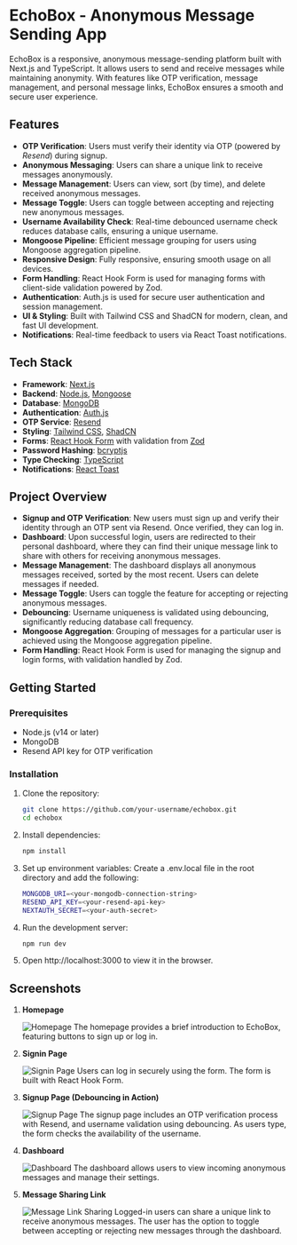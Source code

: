 # EchoBox - Anonymous Message Sending App

EchoBox is a responsive, anonymous message-sending platform built with Next.js and TypeScript. It allows users to send and receive messages while maintaining anonymity. With features like OTP verification, message management, and personal message links, EchoBox ensures a smooth and secure user experience.

## Features

- **OTP Verification**: Users must verify their identity via OTP (powered by *Resend*) during signup.
- **Anonymous Messaging**: Users can share a unique link to receive messages anonymously.
- **Message Management**: Users can view, sort (by time), and delete received anonymous messages.
- **Message Toggle**: Users can toggle between accepting and rejecting new anonymous messages.
- **Username Availability Check**: Real-time debounced username check reduces database calls, ensuring a unique username.
- **Mongoose Pipeline**: Efficient message grouping for users using Mongoose aggregation pipeline.
- **Responsive Design**: Fully responsive, ensuring smooth usage on all devices.
- **Form Handling**: React Hook Form is used for managing forms with client-side validation powered by Zod.
- **Authentication**: Auth.js is used for secure user authentication and session management.
- **UI & Styling**: Built with Tailwind CSS and ShadCN for modern, clean, and fast UI development.
- **Notifications**: Real-time feedback to users via React Toast notifications.

## Tech Stack

- **Framework**: [Next.js](https://nextjs.org/)
- **Backend**: [Node.js](https://nodejs.org/), [Mongoose](https://mongoosejs.com/)
- **Database**: [MongoDB](https://www.mongodb.com/)
- **Authentication**: [Auth.js](https://authjs.dev/)
- **OTP Service**: [Resend](https://resend.com/)
- **Styling**: [Tailwind CSS](https://tailwindcss.com/), [ShadCN](https://shadcn.dev/)
- **Forms**: [React Hook Form](https://react-hook-form.com/) with validation from [Zod](https://zod.dev/)
- **Password Hashing**: [bcryptjs](https://www.npmjs.com/package/bcryptjs)
- **Type Checking**: [TypeScript](https://www.typescriptlang.org/)
- **Notifications**: [React Toast](https://react-hot-toast.com/)

## Project Overview

- **Signup and OTP Verification**: New users must sign up and verify their identity through an OTP sent via Resend. Once verified, they can log in.
- **Dashboard**: Upon successful login, users are redirected to their personal dashboard, where they can find their unique message link to share with others for receiving anonymous messages.
- **Message Management**: The dashboard displays all anonymous messages received, sorted by the most recent. Users can delete messages if needed.
- **Message Toggle**: Users can toggle the feature for accepting or rejecting anonymous messages.
- **Debouncing**: Username uniqueness is validated using debouncing, significantly reducing database call frequency.
- **Mongoose Aggregation**: Grouping of messages for a particular user is achieved using the Mongoose aggregation pipeline.
- **Form Handling**: React Hook Form is used for managing the signup and login forms, with validation handled by Zod.

## Getting Started

### Prerequisites

- Node.js (v14 or later)
- MongoDB
- Resend API key for OTP verification

### Installation

1. Clone the repository:

   ```bash
   git clone https://github.com/your-username/echobox.git
   cd echobox
2. Install dependencies:
    ```bash
    npm install
3. Set up environment variables:
    Create a .env.local file in the root directory and add the following:
    ```bash
    MONGODB_URI=<your-mongodb-connection-string>
    RESEND_API_KEY=<your-resend-api-key>
    NEXTAUTH_SECRET=<your-auth-secret>

4. Run the development server:
    ```bash
    npm run dev

5. Open http://localhost:3000 to view it in the browser.


## Screenshots

1. **Homepage**

   ![Homepage](./screenshots/home.png)
   The homepage provides a brief introduction to EchoBox, featuring buttons to sign up or log in.

3. **Signin Page**

   ![Signin Page](./screenshots/sign-in.png)
   Users can log in securely using the form. The form is built with React Hook Form.

5. **Signup Page (Debouncing in Action)**

   ![Signup Page](./screenshots/signup.png)
   The signup page includes an OTP verification process with Resend, and username validation using debouncing. As users type, the form checks the availability of the username.

7. **Dashboard**

   ![Dashboard](./screenshots/dashboard.png)
   The dashboard allows users to view incoming anonymous messages and manage their settings.

9. **Message Sharing Link**

   ![Message Link Sharing](./screenshots/dashboard1.png)
   Logged-in users can share a unique link to receive anonymous messages. The user has the option to toggle between accepting or rejecting new messages through the dashboard.
